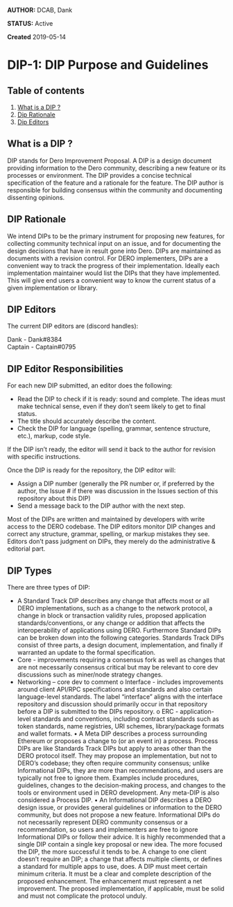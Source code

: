 **AUTHOR:** DCAB, Dank

**STATUS:** Active

**Created** 2019-05-14


# DIP-1: DIP Purpose and Guidelines 

## Table of contents
1. [What is a DIP ?](#WhatisaDIP)
2. [Dip Rationale](#DipRationale)
3. [Dip Editors](#DipEditors)





## What is a DIP ? <a name="WhatisaDIP"></a>
DIP stands for Dero Improvement Proposal. A DIP is a design document providing information to the Dero community, describing a new feature or its processes or environment. The DIP provides a concise technical specification of the feature and a rationale for the feature. The DIP author is responsible for building consensus within the community and documenting dissenting opinions.

## DIP Rationale <a name="DIPRationale"></a>
We intend DIPs to be the primary instrument for proposing new features, for collecting community technical input on an issue, and for documenting the design decisions that have in result gone into Dero. DIPs are maintained as documents with a revision control. For DERO implementers, DIPs are a convenient way to track the progress of their implementation. Ideally each implementation maintainer would list the DIPs that they have implemented. This will give end users a convenient way to know the current status of a given implementation or library.

## DIP Editors <a name="DIPEditors"></a>
The current DIP editors are (discord handles):

Dank - Dank#8384<br/>
Captain - Captain#0795<br/>

## DIP Editor Responsibilities
For each new DIP submitted, an editor does the following:
  * Read the DIP to check if it is ready: sound and complete. The ideas must make technical sense, even if they don’t seem likely to get to final status.
  * The title should accurately describe the content.
  * Check the DIP for language (spelling, grammar, sentence structure, etc.), markup, code style.

If the DIP isn’t ready, the editor will send it back to the author for revision with specific instructions.<br/>

Once the DIP is ready for the repository, the DIP editor will:
  *	Assign a DIP number (generally the PR number or, if preferred by the author, the Issue # if there was discussion in the Issues section of this repository about this DIP)
  *	Send a message back to the DIP author with the next step.
  
Most of the DIPs are written and maintained by developers with write access to the DERO codebase. The DIP editors monitor DIP changes and correct any structure, grammar, spelling, or markup mistakes they see.
Editors don’t pass judgment on DIPs, they merely do the administrative & editorial part.

## DIP Types <a name="DIPTypes"></a>
There are three types of DIP:
  *	A Standard Track DIP describes any change that affects most or all DERO implementations, such as a change to the network protocol, a change in block or transaction validity rules, proposed application standards/conventions, or any change or addition that affects the interoperability of applications using DERO. Furthermore Standard DIPs can be broken down into the following categories. Standards Track DIPs consist of three parts, a design document, implementation, and finally if warranted an update to the formal specification.
   * Core - improvements requiring a consensus fork as well as changes that are not necessarily consensus critical but may be relevant to core dev discussions such as miner/node strategy changes.
   * Networking – core dev to comment
o	Interface - includes improvements around client API/RPC specifications and standards and also certain language-level standards. The label “interface” aligns with the interface repository and discussion should primarily occur in that repository before a DIP is submitted to the DIPs repository.
o	ERC - application-level standards and conventions, including contract standards such as token standards, name registries, URI schemes, library/package formats and wallet formats.
•	A Meta DIP describes a process surrounding Ethereum or proposes a change to (or an event in) a process. Process DIPs are like Standards Track DIPs but apply to areas other than the DERO protocol itself. They may propose an implementation, but not to DERO’s codebase; they often require community consensus; unlike Informational DIPs, they are more than recommendations, and users are typically not free to ignore them. Examples include procedures, guidelines, changes to the decision-making process, and changes to the tools or environment used in DERO development. Any meta-DIP is also considered a Process DIP.
•	An Informational DIP describes a DERO design issue, or provides general guidelines or information to the DERO community, but does not propose a new feature. Informational DIPs do not necessarily represent DERO community consensus or a recommendation, so users and implementers are free to ignore Informational DIPs or follow their advice.
It is highly recommended that a single DIP contain a single key proposal or new idea. The more focused the DIP, the more successful it tends to be. A change to one client doesn’t require an DIP; a change that affects multiple clients, or defines a standard for multiple apps to use, does.
A DIP must meet certain minimum criteria. It must be a clear and complete description of the proposed enhancement. The enhancement must represent a net improvement. The proposed implementation, if applicable, must be solid and must not complicate the protocol unduly.

